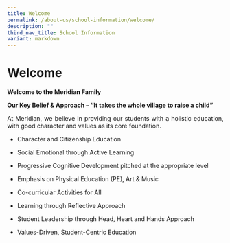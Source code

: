 ```yaml
---
title: Welcome
permalink: /about-us/school-information/welcome/
description: ""
third_nav_title: School Information
variant: markdown
---
```

Welcome
=======

**Welcome to the Meridian Family**


**Our Key Belief &amp; Approach – “It takes the whole village to raise a child”**

<p align="justify">At Meridian, we believe in providing our students with a holistic education, with good character and values as its core foundation.</p>

*   Character and Citizenship Education

*   Social Emotional through Active Learning

*   Progressive Cognitive Development pitched at the appropriate level

*   Emphasis on Physical Education (PE), Art &amp; Music

*   Co-curricular Activities for All

*   Learning through Reflective Approach

*   Student Leadership through Head, Heart and Hands Approach

*   Values-Driven, Student-Centric Education